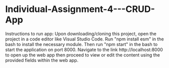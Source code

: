 # Individual-Assignment-4---CRUD-App
Instructions to run app:
Upon downloading/cloning this project, open the project in a code editor like Visual Studio Code. Run "npm install esm" in the bash to install the necessary module. Then run "npm start" in the bash to start the application on port 8000. Navigate to the link http://localhost:8000 to open up the web app then proceed to view or edit the content using the provided fields within the web app.
